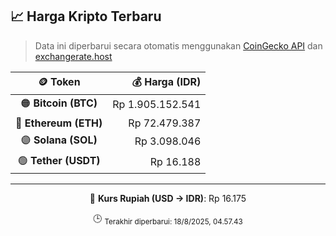 

<!-- HARGA_KRIPTO -->
## 📈 Harga Kripto Terbaru

> Data ini diperbarui secara otomatis menggunakan [CoinGecko API](https://www.coingecko.com/) dan [exchangerate.host](https://exchangerate.host/)

<div align="center">

| 🪙 Token | 💰 Harga (IDR) |
|:------:|---------------:|
| 🟠 **Bitcoin (BTC)**   | Rp 1.905.152.541 |
| 🔵 **Ethereum (ETH)**  | Rp 72.479.387 |
| 🟣 **Solana (SOL)**    | Rp 3.098.046 |
| 🟢 **Tether (USDT)**   | Rp 16.188 |

---

💱 **Kurs Rupiah (USD → IDR)**: Rp 16.175

🕒 <sub>Terakhir diperbarui: 18/8/2025, 04.57.43</sub>

</div>
<!-- /HARGA_KRIPTO -->